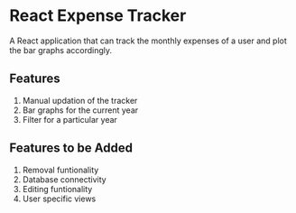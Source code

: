 # React Expense Tracker
A React application that can track the monthly expenses of a user and
plot the bar graphs accordingly.

## Features
1) Manual updation of the tracker
2) Bar graphs for the current year
3) Filter for a particular year

## Features to be Added
1) Removal funtionality
2) Database connectivity
3) Editing funtionality
4) User specific views